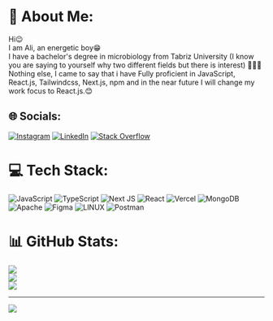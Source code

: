 # 💫 About Me:
Hi😉<br>I am Ali, an energetic boy😁<br>I have a bachelor's degree in microbiology from Tabriz University (I know you are saying to yourself why two different fields but there is interest) 🤷‍♂️😀<br>Nothing else, I came to say that i have Fully proficient in JavaScript, React.js, Tailwindcss, Next.js, npm and in the near future I will change my work focus to React.js.😊


## 🌐 Socials:
[![Instagram](https://img.shields.io/badge/Instagram-%23E4405F.svg?logo=Instagram&logoColor=white)](https://instagram.com/codawin)
[![LinkedIn](https://img.shields.io/badge/LinkedIn-%230077B5.svg?logo=linkedin&logoColor=white)](https://www.linkedin.com/in/ali-donyaee-750a51260)
[![Stack Overflow](https://img.shields.io/badge/-Stackoverflow-FE7A16?logo=stack-overflow&logoColor=white)](https://stackoverflow.com/users/20930151) 

# 💻 Tech Stack:
![JavaScript](https://img.shields.io/badge/javascript-%23323330.svg?style=for-the-badge&logo=javascript&logoColor=%23F7DF1E) ![TypeScript](https://img.shields.io/badge/typescript-%23007ACC.svg?style=for-the-badge&logo=typescript&logoColor=white) ![Next JS](https://img.shields.io/badge/Next-black?style=for-the-badge&logo=next.js&logoColor=white) ![React](https://img.shields.io/badge/react-%2320232a.svg?style=for-the-badge&logo=react&logoColor=%2361DAFB) ![Vercel](https://img.shields.io/badge/vercel-%23000000.svg?style=for-the-badge&logo=vercel&logoColor=white) ![MongoDB](https://img.shields.io/badge/MongoDB-%234ea94b.svg?style=for-the-badge&logo=mongodb&logoColor=white) ![Apache](https://img.shields.io/badge/apache-%23D42029.svg?style=for-the-badge&logo=apache&logoColor=white) 	![Figma](https://img.shields.io/badge/figma-%23F24E1E.svg?style=for-the-badge&logo=figma&logoColor=white) ![LINUX](https://img.shields.io/badge/Linux-FCC624?style=for-the-badge&logo=linux&logoColor=black) ![Postman](https://img.shields.io/badge/Postman-FF6C37?style=for-the-badge&logo=postman&logoColor=white)
# 📊 GitHub Stats:
![](https://github-readme-stats.vercel.app/api?username=AliasgharDevF&theme=dark&hide_border=false&include_all_commits=false&count_private=false)<br/>
![](https://github-readme-streak-stats.herokuapp.com/?user=AliasgharDevF&theme=dark&hide_border=false)<br/>
![](https://github-readme-stats.vercel.app/api/top-langs/?username=AliasgharDevF&theme=dark&hide_border=false&include_all_commits=false&count_private=false&layout=compact)

---
[![](https://visitcount.itsvg.in/api?id=AliasgharDevF&icon=0&color=0)](https://visitcount.itsvg.in)

<!-- Proudly created with GPRM ( https://gprm.itsvg.in ) -->
